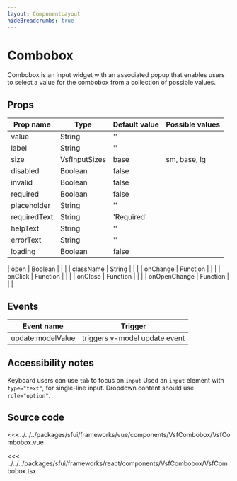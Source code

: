 ```yaml
---
layout: ComponentLayout
hideBreadcrumbs: true
---
```

# Combobox

Combobox is an input widget with an associated popup that enables users to select a value for the combobox from a collection of possible values.

<Generate />

## Props

| Prop name    | Type            | Default value | Possible values                        |
| ------------ | --------        | ------------- | -------------------------------------- |
| value        | String          | ''            |                                        |
| label        | String          | ''            |                                        |
| size         | VsfInputSizes  | base          | sm, base, lg                           |
| disabled     | Boolean         | false         |                                        |
| invalid      | Boolean         | false         |                                        |
| required     | Boolean         | false         |                                        |
| placeholder  | String          | ''            |                                        |
| requiredText | String          | 'Required'   |                                        |
| helpText     | String          | ''            |                                        |
| errorText    | String          | ''            |                                        |
| loading      | Boolean         | false         |                                        |
<!-- react -->
| open   | Boolean       |               |                                        |
| className    | String          |               |                                        |
| onChange     | Function        |               |                                        |
| onClick     | Function        |               |                                        |
| onClose     | Function        |               |                                        |
| onOpenChange     | Function        |               |                                        |
<!-- end react -->

<!-- vue -->

## Events

| Event name        |            Trigger             |
| ----------------- | :----------------------------: |
| update:modelValue | triggers v-model update event  |

<!-- end vue -->

## Accessibility notes

Keyboard users can use `tab` to focus on `input`
Used an `input` element with `type="text"`, for single-line input.
Dropdown content should use `role="option"`.

## Source code

<!-- vue -->

<<<../../../packages/sfui/frameworks/vue/components/VsfCombobox/VsfCombobox.vue

<!-- end vue -->

<!-- react -->

<<< ../../../packages/sfui/frameworks/react/components/VsfCombobox/VsfCombobox.tsx

<!-- end react -->
